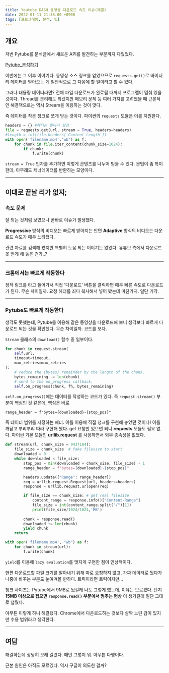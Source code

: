 ```yaml
---
title: Youtube DASH 동영상 다운로드 속도 이슈(해결)
date: 2022-01-11 21:38:00 +0900
tags: [프로그래밍, 분석, 팁]
---
```


## 개요

저번 Pytube를 분석글에서 새로운 API를 발견하는 부분까지 다뤘었다.

[Pytube_분석하기](https://gabriel-dropout.github.io/posts/%EC%9C%A0%ED%8A%9C%EB%B8%8C-%EB%8F%99%EC%98%81%EC%83%81-%EB%8B%A4%EC%9A%B4%EB%A1%9C%EB%93%9C-%EB%AA%A8%EB%93%88-Pytube-%EB%B6%84%EC%84%9D%ED%95%98%EA%B8%B0)

이번에는 그 이후 이야기다. 동영상 소스 링크를 얻었으므로 `requests.get()`로 바이너리 데이터를 받아오는 게 일반적으로 그 다음에 할 일이라고 할 수 있다.

그러나 대용량 데이터라면? 전체 파일 다운로드가 완료될 때까지 프로그램이 멈춰 있을 것이다. Thread를 분리해도 되겠지만 메모리 문제 등 여러 가지를 고려했을 때 근본적인 해결책으로는 역시 Stream을 이용하는 것이 맞다.

즉 데이터를 작은 청크로 쪼개 받는 것이다. 파이썬의 `requests` 모듈은 이를 지원한다.

``` python
headers = {} #헤더는 알아서 설정
file = requests.get(url, stream = True, headers=headers)
#length = int(file.headers['Content-Length'])
with open('filename.mp4',"wb") as f:
    for chunk in file.iter_content(chunk_size=1024):
        if chunk:
            f.write(chunk)
```

`stream = True` 인자를 추가하면 이렇게 콘텐츠를 나누어 받을 수 있다. 문법이 좀 특이한데, 아무래도 제너레이터를 반환하는 모양이다.

---

## 이대로 끝날 리가 없지;

### 속도 문제

잘 되는 것처럼 보였으나 곧바로 이슈가 발생했다.

__Progressive__ 방식의 비디오는 빠르게 받아지는 반면 __Adaptive__ 방식의 비디오는 다운로드 속도가 매우 느려졌다.

관련 자료를 검색해 봤지만 특별히 도움 되는 이야기는 없었다. 유튜브 측에서 다운로드 못 받게 해 놓은 건가..?

---

### 크롬에서는 빠르게 작동한다

정작 링크를 타고 들어가서 직접 '다운로드' 버튼을 클릭하면 매우 빠른 속도로 다운로드가 된다. 무슨 차이일까. 요청 헤더를 죄다 복사해서 넣어 봤는데 마찬가지. 일단 기각.

---

### Pytube도 빠르게 작동한다

생각도 못했는데, Pytube를 이용해 같은 동영상을 다운로드해 보니 생각보다 빠르게 다운로드 되는 것을 확인했다. 무슨 차이일까. 코드를 보자.

`Stream` 클래스의 `download()` 함수 중 일부이다.

```python
for chunk in request.stream(
    self.url,
    timeout=timeout,
    max_retries=max_retries
):
    # reduce the (bytes) remainder by the length of the chunk.
    bytes_remaining -= len(chunk)
    # send to the on_progress callback.
    self.on_progress(chunk, fh, bytes_remaining)
```

`self.on_progress()`에는 데이터를 작성하는 코드가 있다. 즉 `request.stream()` 부분이 핵심인 것 같은데, 핵심은 바로

`range_header = f"bytes={downloaded}-{stop_pos}"`

즉 데이터 범위를 지정하는 헤더. 이를 이용해 직접 청크를 구현해 놓았던 것이다! 이를 깨닫고 부랴부랴 따라 구현해 봤다. get 요청만 있으면 되니 __requests__ 모듈도 필요 없다. 파이썬 기본 모듈인 __urllib.request__ 를 사용하면서 외부 종속성을 없앴다.

```python
def stream(url, chunk_size = 9437184):
    file_size = chunk_size  # fake filesize to start
    downloaded = 0
    while downloaded < file_size:
        stop_pos = min(downloaded + chunk_size, file_size) - 1
        range_header = f"bytes={downloaded}-{stop_pos}"

        headers.update({"Range": range_header})
        req = urllib.request.Request(url, headers=headers)
        response = urllib.request.urlopen(req)

        if file_size == chunk_size: # get real filesize
            content_range = response.info()["Content-Range"]
            file_size = int(content_range.split("/")[1])
            print(file_size/1024/1024,'MB')
        
        chunk = response.read()
        downloaded += len(chunk)
        yield chunk
    return

with open('filename.mp4', "wb") as f:
    for chunk in stream(url):
        f.write(chunk)
```

`yield`를 이용해 `lazy evaluation`를 멋지게 구현한 점이 인상적이다.

한편 다운로드할 파일 크기를 알아내기 위해 따로 요청하지 않고, 가짜 데이터로 뒀다가 나중에 바꾸는 부분도 눈여겨볼 만하다. 트릭이라면 트릭이지만...

청크 사이즈는 Pytube에서 9MB로 뒀길래 나도 그렇게 했는데, 이유는 모르겠다. 단지 __15MB 이상으로 잡으면 `response.read()` 부분에서 멈추는 현상__ 이 생기길래 일단 그대로 냅뒀다.

아무튼 이렇게 하니 해결됐다. Chrome에서 다운로드하는 것보다 살짝 느린 감이 있지만 수용 범위라고 생각한다.

---

## 여담

해결하는데 상당히 오래 걸렸다. 매번 그렇지 뭐. 아무튼 다행이다.

근본 원인은 아직도 모르겠다. 역시 구글이 의도한 걸까?
